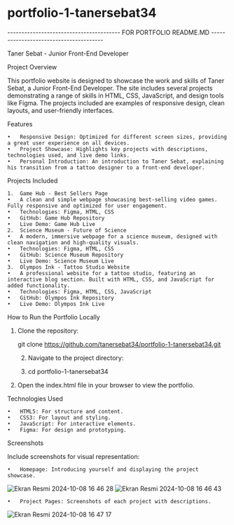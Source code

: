 # portfolio-1-tanersebat34

---------------------------------------- FOR PORTFOLIO README.MD ---------------------------------------

Taner Sebat - Junior Front-End Developer

Project Overview

This portfolio website is designed to showcase the work and skills of Taner Sebat, a Junior Front-End Developer. The site includes several projects demonstrating a range of skills in HTML, CSS, JavaScript, and design tools like Figma. The projects included are examples of responsive design, clean layouts, and user-friendly interfaces.

Features

	•	Responsive Design: Optimized for different screen sizes, providing a great user experience on all devices.
	•	Project Showcase: Highlights key projects with descriptions, technologies used, and live demo links.
	•	Personal Introduction: An introduction to Taner Sebat, explaining his transition from a tattoo designer to a front-end developer.

Projects Included

	1.	Game Hub - Best Sellers Page
	•	A clean and simple webpage showcasing best-selling video games. Fully responsive and optimized for user engagement.
	•	Technologies: Figma, HTML, CSS
	•	GitHub: Game Hub Repository
	•	Live Demo: Game Hub Live
	2.	Science Museum - Future of Science
	•	A modern, immersive webpage for a science museum, designed with clean navigation and high-quality visuals.
	•	Technologies: Figma, HTML, CSS
	•	GitHub: Science Museum Repository
	•	Live Demo: Science Museum Live
	3.	Olympos Ink - Tattoo Studio Website
	•	A professional website for a tattoo studio, featuring an interactive blog section. Built with HTML, CSS, and JavaScript for added functionality.
	•	Technologies: Figma, HTML, CSS, JavaScript
	•	GitHub: Olympos Ink Repository
	•	Live Demo: Olympos Ink Live

How to Run the Portfolio Locally

1.	Clone the repository:
  
	git clone https://github.com/tanersebat34/portfolio-1-tanersebat34.git

	2.	Navigate to the project directory:

   	 3.	cd portfolio-1-tanersebat34


  3.	Open the index.html file in your browser to view the portfolio.

Technologies Used

	•	HTML5: For structure and content.
	•	CSS3: For layout and styling.
	•	JavaScript: For interactive elements.
	•	Figma: For design and prototyping.

Screenshots

Include screenshots for visual representation:

	•	Homepage: Introducing yourself and displaying the project showcase.
 ![Ekran Resmi 2024-10-08 16 46 28](https://github.com/user-attachments/assets/b01356fa-d505-46a5-8a67-791f878c426b)
 ![Ekran Resmi 2024-10-08 16 46 43](https://github.com/user-attachments/assets/c046f4d5-df61-4b1d-aabc-475b73daa28a)


	•	Project Pages: Screenshots of each project with descriptions.
![Ekran Resmi 2024-10-08 16 47 17](https://github.com/user-attachments/assets/f4a0153a-630a-4cf4-9305-31d9b5a39052)
